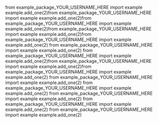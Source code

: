 from example_package_YOUR_USERNAME_HERE import example
example.add_one(2)from example_package_YOUR_USERNAME_HERE import example
example.add_one(2)from example_package_YOUR_USERNAME_HERE import example
example.add_one(2)from example_package_YOUR_USERNAME_HERE import example
example.add_one(2)from example_package_YOUR_USERNAME_HERE import example
example.add_one(2)                                                      from example_package_YOUR_USERNAME_HERE import example
example.add_one(2)  from example_package_YOUR_USERNAME_HERE import example
example.add_one(2)from example_package_YOUR_USERNAME_HERE import example
example.add_one(2)from example_package_YOUR_USERNAME_HERE import example
example.add_one(2)
from example_package_YOUR_USERNAME_HERE import example
example.add_one(2)
from example_package_YOUR_USERNAME_HERE import example
example.add_one(2)
from example_package_YOUR_USERNAME_HERE import example
example.add_one(2)
from example_package_YOUR_USERNAME_HERE import example
example.add_one(2)
from example_package_YOUR_USERNAME_HERE import example
example.add_one(2)
